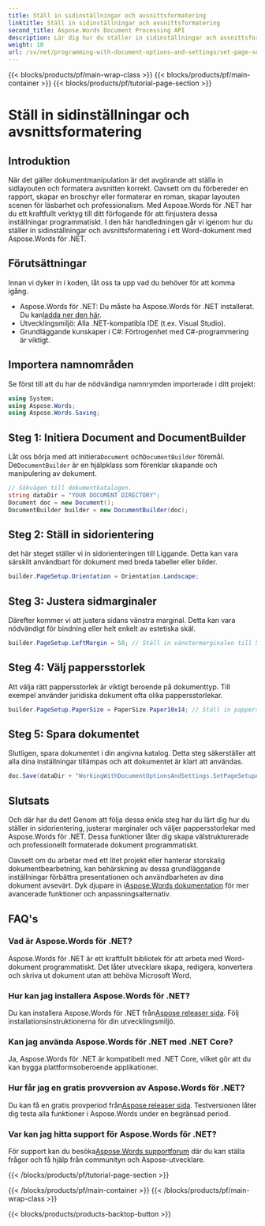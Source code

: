 ```yaml
---
title: Ställ in sidinställningar och avsnittsformatering
linktitle: Ställ in sidinställningar och avsnittsformatering
second_title: Aspose.Words Document Processing API
description: Lär dig hur du ställer in sidinställningar och avsnittsformatering i Word-dokument med Aspose.Words för .NET med vår steg-för-steg-guide. Förbättra ditt dokuments presentation utan ansträngning.
weight: 10
url: /sv/net/programming-with-document-options-and-settings/set-page-setup-and-section-formatting/
---
```


{{< blocks/products/pf/main-wrap-class >}}
{{< blocks/products/pf/main-container >}}
{{< blocks/products/pf/tutorial-page-section >}}

# Ställ in sidinställningar och avsnittsformatering

## Introduktion

När det gäller dokumentmanipulation är det avgörande att ställa in sidlayouten och formatera avsnitten korrekt. Oavsett om du förbereder en rapport, skapar en broschyr eller formaterar en roman, skapar layouten scenen för läsbarhet och professionalism. Med Aspose.Words för .NET har du ett kraftfullt verktyg till ditt förfogande för att finjustera dessa inställningar programmatiskt. I den här handledningen går vi igenom hur du ställer in sidinställningar och avsnittsformatering i ett Word-dokument med Aspose.Words för .NET.

## Förutsättningar

Innan vi dyker in i koden, låt oss ta upp vad du behöver för att komma igång.

-  Aspose.Words för .NET: Du måste ha Aspose.Words för .NET installerat. Du kan[ladda ner den här](https://releases.aspose.com/words/net/).
- Utvecklingsmiljö: Alla .NET-kompatibla IDE (t.ex. Visual Studio).
- Grundläggande kunskaper i C#: Förtrogenhet med C#-programmering är viktigt.

## Importera namnområden

Se först till att du har de nödvändiga namnrymden importerade i ditt projekt:

```csharp
using System;
using Aspose.Words;
using Aspose.Words.Saving;
```

## Steg 1: Initiera Document and DocumentBuilder

 Låt oss börja med att initiera`Document` och`DocumentBuilder` föremål. De`DocumentBuilder` är en hjälpklass som förenklar skapande och manipulering av dokument.

```csharp
// Sökvägen till dokumentkatalogen.
string dataDir = "YOUR DOCUMENT DIRECTORY";
Document doc = new Document();
DocumentBuilder builder = new DocumentBuilder(doc);
```

## Steg 2: Ställ in sidorientering

det här steget ställer vi in sidorienteringen till Liggande. Detta kan vara särskilt användbart för dokument med breda tabeller eller bilder.

```csharp
builder.PageSetup.Orientation = Orientation.Landscape;
```

## Steg 3: Justera sidmarginaler

Därefter kommer vi att justera sidans vänstra marginal. Detta kan vara nödvändigt för bindning eller helt enkelt av estetiska skäl.

```csharp
builder.PageSetup.LeftMargin = 50; // Ställ in vänstermarginalen till 50 poäng.
```

## Steg 4: Välj pappersstorlek

Att välja rätt pappersstorlek är viktigt beroende på dokumenttyp. Till exempel använder juridiska dokument ofta olika pappersstorlekar.

```csharp
builder.PageSetup.PaperSize = PaperSize.Paper10x14; // Ställ in pappersstorleken till 10x14 tum.
```

## Steg 5: Spara dokumentet

Slutligen, spara dokumentet i din angivna katalog. Detta steg säkerställer att alla dina inställningar tillämpas och att dokumentet är klart att användas.

```csharp
doc.Save(dataDir + "WorkingWithDocumentOptionsAndSettings.SetPageSetupAndSectionFormatting.docx");
```

## Slutsats

Och där har du det! Genom att följa dessa enkla steg har du lärt dig hur du ställer in sidorientering, justerar marginaler och väljer pappersstorlekar med Aspose.Words för .NET. Dessa funktioner låter dig skapa välstrukturerade och professionellt formaterade dokument programmatiskt.

Oavsett om du arbetar med ett litet projekt eller hanterar storskalig dokumentbearbetning, kan behärskning av dessa grundläggande inställningar förbättra presentationen och användbarheten av dina dokument avsevärt. Dyk djupare in i[Aspose.Words dokumentation](https://reference.aspose.com/words/net/) för mer avancerade funktioner och anpassningsalternativ.

## FAQ's

### Vad är Aspose.Words för .NET?

Aspose.Words för .NET är ett kraftfullt bibliotek för att arbeta med Word-dokument programmatiskt. Det låter utvecklare skapa, redigera, konvertera och skriva ut dokument utan att behöva Microsoft Word.

### Hur kan jag installera Aspose.Words för .NET?

 Du kan installera Aspose.Words för .NET från[Aspose releaser sida](https://releases.aspose.com/words/net/). Följ installationsinstruktionerna för din utvecklingsmiljö.

### Kan jag använda Aspose.Words för .NET med .NET Core?

Ja, Aspose.Words för .NET är kompatibelt med .NET Core, vilket gör att du kan bygga plattformsoberoende applikationer.

### Hur får jag en gratis provversion av Aspose.Words för .NET?

 Du kan få en gratis provperiod från[Aspose releaser sida](https://releases.aspose.com/). Testversionen låter dig testa alla funktioner i Aspose.Words under en begränsad period.

### Var kan jag hitta support för Aspose.Words för .NET?

 För support kan du besöka[Aspose.Words supportforum](https://forum.aspose.com/c/words/8) där du kan ställa frågor och få hjälp från communityn och Aspose-utvecklare.

{{< /blocks/products/pf/tutorial-page-section >}}

{{< /blocks/products/pf/main-container >}}
{{< /blocks/products/pf/main-wrap-class >}}

{{< blocks/products/products-backtop-button >}}
